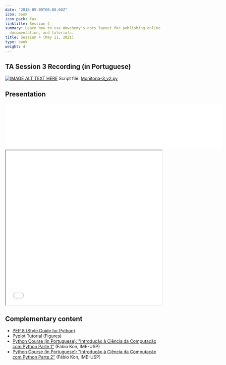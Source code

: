 ```yaml
---
date: "2018-09-09T00:00:00Z"
icon: book
icon_pack: fas
linktitle: Session 4
summary: Learn how to use Wowchemy's docs layout for publishing online courses, software
  documentation, and tutorials.
title: Session 4 (May 11, 2021)
type: book
weight: 4
---
```



## TA Session 3 Recording (in Portuguese)

[![IMAGE ALT TEXT HERE](https://img.youtube.com/vi/Bgk_43S8l6M/maxresdefault.jpg)](https://www.youtube.com/watch?v=Bgk_43S8l6M)
Script file: [Monitoria-3_v2.py](../Monitoria-3_v2.py)

## Presentation


<embed src="../Monitoria 4 - Macro I - Apresentacao.pdf" type="application/pdf" width="700px">


<iframe id="iframepdf" src="../Monitoria 4 - Macro I - Apresentacao.pdf" width=100% height=500></iframe>


## Complementary content
- [PEP 8 (Style Guide for Python)](https://www.python.org/dev/peps/pep-0008/)
- [Pyplot Tutorial (Figures)](https://matplotlib.org/2.0.2/users/pyplot_tutorial.html)
- [Python Course (in Portuguese): "Introdução à Ciência da Computação com Python Parte 1"](https://www.coursera.org/learn/ciencia-computacao-python-conceitos) (Fábio Kon, IME-USP)
- [Python Course (in Portuguese): "Introdução à Ciência da Computação com Python Parte 2"](https://www.coursera.org/learn/ciencia-computacao-python-conceitos-2) (Fábio Kon, IME-USP)
